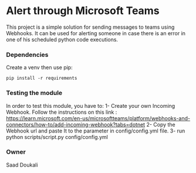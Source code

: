 # Alert through Microsoft Teams

This project is a simple solution for sending messages to teams using Webhooks. It can be used for alerting someone in case there is an error in one of his scheduled python code executions.

### Dependencies

Create a venv then use pip:

```shell script
pip install -r requirements
```

### Testing the module

In order to test this module, you have to:
    1- Create your own Incoming Webhook. Follow the instructions on this link : https://learn.microsoft.com/en-us/microsoftteams/platform/webhooks-and-connectors/how-to/add-incoming-webhook?tabs=dotnet
    2- Copy the Webhook url and paste It to the parameter in config/config.yml file.
    3- run python scripts/script.py config/config.yml

### Owner
Saad Doukali
